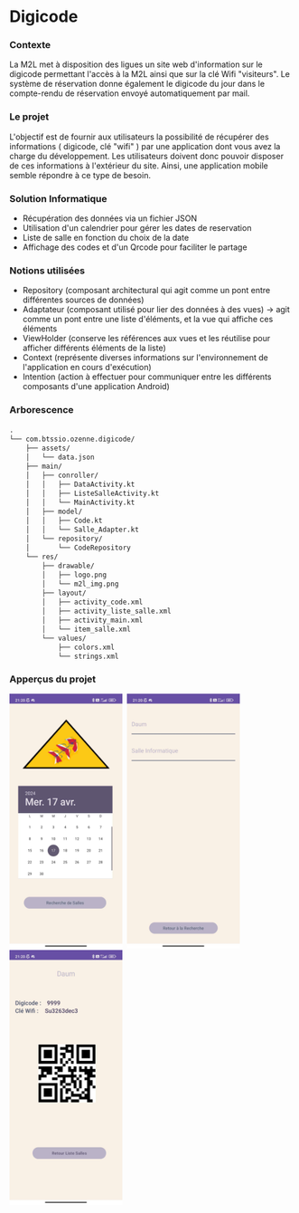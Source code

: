 # Digicode

### Contexte

La M2L met à disposition des ligues un site web d'information sur le digicode permettant l'accès à la M2L
ainsi que sur la clé Wifi "visiteurs". Le système de réservation donne également le digicode du jour dans le
compte-rendu de réservation envoyé automatiquement par mail.

### Le projet

L'objectif est de fournir aux utilisateurs la possibilité de récupérer des informations ( digicode, clé "wifi" ) par
une application dont vous avez la charge du développement.
Les utilisateurs doivent donc pouvoir disposer de ces informations à l'extérieur du site. Ainsi, une application
mobile semble répondre à ce type de besoin. 

### Solution Informatique
* Récupération des données via un fichier JSON
* Utilisation d'un calendrier pour gérer les dates de reservation
* Liste de salle en fonction du choix de la date
* Affichage des codes et d'un Qrcode pour faciliter le partage 

### Notions utilisées
* Repository (composant architectural qui agit comme un pont entre différentes sources de données)
* Adaptateur (composant utilisé pour lier des données à des vues) -> agit comme un pont entre une liste d'éléments, et la vue qui affiche ces éléments
* ViewHolder (conserve les références aux vues et les réutilise pour afficher différents éléments de la liste)
* Context (représente diverses informations sur l'environnement de l'application en cours d'exécution)
* Intention (action à effectuer pour communiquer entre les différents composants d'une application Android)

### Arborescence
```
.
└── com.btssio.ozenne.digicode/
    ├── assets/
    │   └── data.json
    ├── main/
    │   ├── conroller/
    │   │   ├── DataActivity.kt
    │   │   ├── ListeSalleActivity.kt
    │   │   └── MainActivity.kt
    │   ├── model/
    │   │   ├── Code.kt
    │   │   └── Salle_Adapter.kt
    │   └── repository/
    │       └── CodeRepository
    └── res/
        ├── drawable/
        │   ├── logo.png
        │   └── m2l_img.png
        ├── layout/
        │   ├── activity_code.xml
        │   ├── activity_liste_salle.xml
        │   ├── activity_main.xml
        │   └── item_salle.xml
        └── values/
            ├── colors.xml
            └── strings.xml
```
### Apperçus du projet

<img src="https://github.com/medhidev/Digicode/blob/main/presentation/1.jpg" alt="Description de l'image" width="200" height="450">‎ ‎ ‎ ‎ <img src="https://github.com/medhidev/Digicode/blob/main/presentation/2.jpg" alt="Description de l'image" width="200" height="450">‎‎ ‎ ‎ ‎ <img src="https://github.com/medhidev/Digicode/blob/main/presentation/3.jpg" alt="Description de l'image" width="200" height="450">
